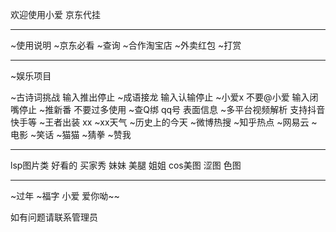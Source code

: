 欢迎使用小爱
  京东代挂
  
------------
~使用说明
~京东必看
~查询
~合作淘宝店
~外卖红包
~打赏

------------
~娱乐项目

~古诗词挑战
输入推出停止
~成语接龙 
输入认输停止
~小爱x
不要@小爱 
输入闭嘴停止
~推新番 
不要过多使用
~查Q绑 qq号
表面信息
~多平台视频解析
支持抖音 快手等
~王者出装 xx
~xx天气
~历史上的今天
~微博热搜
~知乎热点
~网易云
~电影
~笑话
~猫猫
~猜拳
~赞我

------------
lsp图片类
好看的 买家秀 妹妹 美腿 姐姐 cos美图 涩图 色图

------------
~过年
~福字
小爱 爱你呦~~

如有问题请联系管理员
